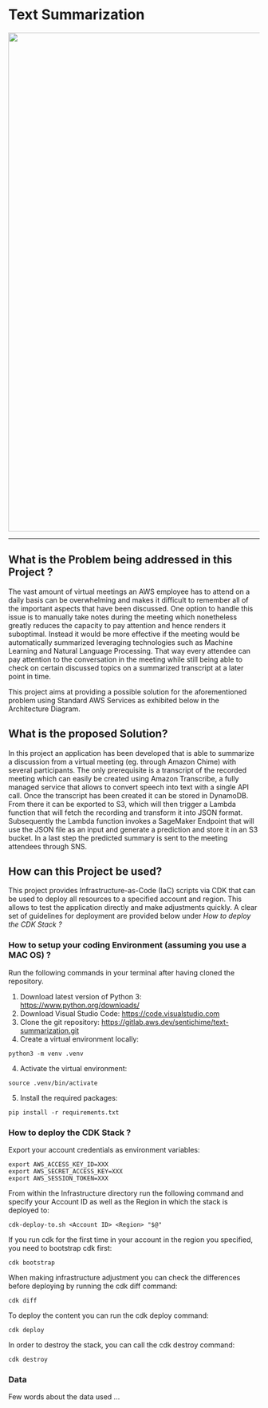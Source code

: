 # Text Summarization


<center>
<img src="text-summarization/AD.jpeg" width=1000/>
</center>

---

## What is the Problem being addressed in this Project ?

The vast amount of virtual meetings an AWS employee has to attend on a daily basis can be overwhelming and makes it difficult to remember all of the important aspects that have been discussed. One option to handle this issue is to manually take notes during the meeting which nonetheless greatly reduces the capacity to pay attention and hence renders it suboptimal. Instead it would be more effective if the meeting would be automatically summarized leveraging technologies such as Machine Learning and Natural Language Processing. That way every attendee can pay attention to the conversation in the meeting while still being able to check on certain discussed topics on a summarized transcript at a later point in time. 

This project aims at providing a possible solution for the aforementioned problem using Standard AWS Services as exhibited below in the Architecture Diagram.

## What is the proposed Solution?

In this project an application has been developed that is able to summarize a discussion from a virtual meeting (eg. through Amazon Chime) with several participants. The only prerequisite is a transcript of the recorded meeting which can easily be created using Amazon Transcribe, a fully managed service that allows to convert speech into text with a single API call. Once the transcript has been created it can be stored in DynamoDB. From there it can be exported to S3, which will then trigger a Lambda function that will fetch the recording and transform it into JSON format. Subsequently the Lambda function invokes a SageMaker Endpoint that will use the JSON file as an input and generate a prediction and store it in an S3 bucket. In a last step the predicted summary is sent to the meeting attendees through SNS.

## How can this Project be used?

<!-- For this application, all services have been provisioned on the AWS Console and hence no IaC script is currently available. Nonetheless we provide all the details needed to recreate the application quickly in a new account. This includes an Architecture Diagram and multiple code scripts used for the Lambda function as well as data preprocessing and training scripts. Finally we also provide the input data to train, validate and test the model. -->
This project provides Infrastructure-as-Code (IaC) scripts via CDK that can be used to deploy all resources to a specified account and region. This allows to test the application directly and make adjustments quickly. A clear set of guidelines for deployment are provided below under *How to deploy the CDK Stack ?*

<!-- ### Architecture Diagram -->

<!-- <center> -->
<!-- <img src="Architecture Diagram.png" width=600/> -->
<!-- </center> -->

### How to setup your coding Environment (assuming you use a MAC OS) ?

Run the following commands in your terminal after having cloned the repository.

1. Download latest version of Python 3: https://www.python.org/downloads/
2. Download Visual Studio Code: https://code.visualstudio.com
3. Clone the git repository: https://gitlab.aws.dev/sentichime/text-summarization.git
3. Create a virtual environment locally:
```
python3 -m venv .venv
```
4. Activate the virtual environment: 
```
source .venv/bin/activate
```
5. Install the required packages:

```
pip install -r requirements.txt
```

### How to deploy the CDK Stack ?

Export your account credentials as environment variables:

```
export AWS_ACCESS_KEY_ID=XXX
export AWS_SECRET_ACCESS_KEY=XXX
export AWS_SESSION_TOKEN=XXX
```

From within the Infrastructure directory run the following command and specify your Account ID as well as the Region in which the stack is deployed to:

```
cdk-deploy-to.sh <Account ID> <Region> "$@"
```

If you run cdk for the first time in your account in the region you specified, you need to bootstrap cdk first:

```
cdk bootstrap
```
When making infrastructure adjustment you can check the differences before deploying by running the cdk diff command:

```
cdk diff
```

To deploy the content you can run the cdk deploy command:

```
cdk deploy
```

In order to destroy the stack, you can call the cdk destroy command:

```
cdk destroy
```

### Data
 Few words about the data used ...